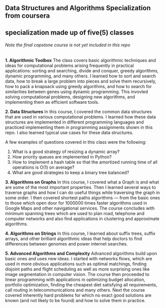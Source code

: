 ## Data Structures and Algorithms Specialization from coursera 

## **specialization made up of five(5) classes**
###### Note the final capstone course is not yet included in this repo

**1. Algorithmic Toolbox**
The class covers basic algorithmic techniques and ideas for computational problems arising frequently in practical applications: sorting and searching, divide and conquer, greedy algorithms, dynamic programming, and many others. I learned how to sort and search data, how to break a large problem into pieces and solve them recursively, how to pack a knapsack using greedy algorithms, and how to search for similarities between genes using dynamic programming. This invovled solving computational problems, designing new algorithms, and implementing them as efficient software tools.

**2. Data Structures**
In this course, I covered the common data structures that are used in various computational problems. I learned how these data structures are implemented in different programming languages and practiced implementing them in programming assignments shown in this repo. I also learned typical use cases for these data structures.

A few examples of questions covered in this class were the following:
1. What is a good strategy of resizing a dynamic array?
2. How priority queues are implemented in Python?
3. How to implement a hash table so that the amortized running time of all operations is O(1) on average?
4. What are good strategies to keep a binary tree balanced?

**3. Algorithms on Graphs**
In this course, I covered what a Graph is and what are some of the most important properties. Then I learned several ways to traverse graphs and how I can do useful things while traversing the graph in some order. I then covered shortest paths algorithms — from the basic ones to those which open door for 1000000 times faster algorithms used in Google Maps and other navigational services. The course concludes with minimum spanning trees which are used to plan road, telephone and computer networks and also find applications in clustering and approximate algorithms.

**4. Algorithms on Strings**
In this course, I learned about suffix trees, suffix arrays, and other brilliant algorithmic ideas that help doctors to find differences between genomes and power internet searches.

**5. Advanced Algorithms and Complexity**
Advanced algorithms build upon basic ones and uses new ideas. I started with networks flows, which are used in more obvious applications such as optimal matchings, finding disjoint paths and flight scheduling as well as more surprising ones like image segmentation in computer vision. The course then proceeded to linear programming with applications in optimizing budget allocation, portfolio optimization, finding the cheapest diet satisfying all requirements, call routing in telecommunications and many others. Next the course covered inherently hard problems for which no exact good solutions are known (and not likely to be found) and how to solve them in practice.
